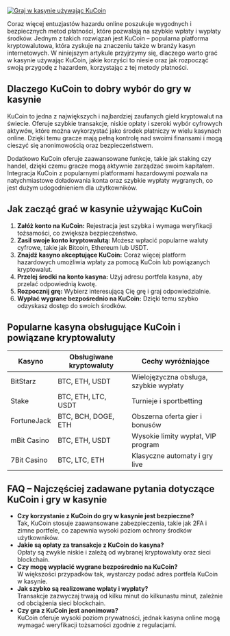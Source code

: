 [![Graj w kasynie używając KuCoin](https://123-caf.pages.dev/gitsignup.png)](https://vrmoo.ru/Bt82HjjY)

<p>Coraz więcej entuzjastów hazardu online poszukuje wygodnych i bezpiecznych metod płatności, które pozwalają na szybkie wpłaty i wypłaty środków. Jednym z takich rozwiązań jest KuCoin – popularna platforma kryptowalutowa, która zyskuje na znaczeniu także w branży kasyn internetowych. W niniejszym artykule przyjrzymy się, dlaczego warto grać w kasynie używając KuCoin, jakie korzyści to niesie oraz jak rozpocząć swoją przygodę z hazardem, korzystając z tej metody płatności.</p>  <h2>Dlaczego KuCoin to dobry wybór do gry w kasynie</h2> <p>KuCoin to jedna z największych i najbardziej zaufanych giełd kryptowalut na świecie. Oferuje szybkie transakcje, niskie opłaty i szeroki wybór cyfrowych aktywów, które można wykorzystać jako środek płatniczy w wielu kasynach online. Dzięki temu gracze mają pełną kontrolę nad swoimi finansami i mogą cieszyć się anonimowością oraz bezpieczeństwem.</p> <p>Dodatkowo KuCoin oferuje zaawansowane funkcje, takie jak staking czy handel, dzięki czemu gracze mogą aktywnie zarządzać swoim kapitałem. Integracja KuCoin z popularnymi platformami hazardowymi pozwala na natychmiastowe doładowania konta oraz szybkie wypłaty wygranych, co jest dużym udogodnieniem dla użytkowników.</p>  <h2>Jak zacząć grać w kasynie używając KuCoin</h2> <ol> <li><strong>Załóż konto na KuCoin:</strong> Rejestracja jest szybka i wymaga weryfikacji tożsamości, co zwiększa bezpieczeństwo.</li> <li><strong>Zasil swoje konto kryptowalutą:</strong> Możesz wpłacić popularne waluty cyfrowe, takie jak Bitcoin, Ethereum lub USDT.</li> <li><strong>Znajdź kasyno akceptujące KuCoin:</strong> Coraz więcej platform hazardowych umożliwia wpłaty za pomocą KuCoin lub powiązanych kryptowalut.</li> <li><strong>Przelej środki na konto kasyna:</strong> Użyj adresu portfela kasyna, aby przelać odpowiednią kwotę.</li> <li><strong>Rozpocznij grę:</strong> Wybierz interesującą Cię grę i graj odpowiedzialnie.</li> <li><strong>Wypłać wygrane bezpośrednio na KuCoin:</strong> Dzięki temu szybko odzyskasz dostęp do swoich środków.</li> </ol>  <h2>Popularne kasyna obsługujące KuCoin i powiązane kryptowaluty</h2> <table> <thead> <tr> <th>Kasyno</th> <th>Obsługiwane kryptowaluty</th> <th>Cechy wyróżniające</th> </tr> </thead> <tbody> <tr> <td>BitStarz</td> <td>BTC, ETH, USDT</td> <td>Wielojęzyczna obsługa, szybkie wypłaty</td> </tr> <tr> <td>Stake</td> <td>BTC, ETH, LTC, USDT</td> <td>Turnieje i sportbetting</td> </tr> <tr> <td>FortuneJack</td> <td>BTC, BCH, DOGE, ETH</td> <td>Obszerna oferta gier i bonusów</td> </tr> <tr> <td>mBit Casino</td> <td>BTC, ETH, USDT</td> <td>Wysokie limity wypłat, VIP program</td> </tr> <tr> <td>7Bit Casino</td> <td>BTC, LTC, ETH</td> <td>Klasyczne automaty i gry live</td> </tr> </tbody> </table>  <h2>FAQ – Najczęściej zadawane pytania dotyczące KuCoin i gry w kasynie</h2> <ul> <li><strong>Czy korzystanie z KuCoin do gry w kasynie jest bezpieczne?</strong><br> Tak, KuCoin stosuje zaawansowane zabezpieczenia, takie jak 2FA i zimne portfele, co zapewnia wysoki poziom ochrony środków użytkowników.</li> <li><strong>Jakie są opłaty za transakcje z KuCoin do kasyna?</strong><br> Opłaty są zwykle niskie i zależą od wybranej kryptowaluty oraz sieci blockchain.</li> <li><strong>Czy mogę wypłacić wygrane bezpośrednio na KuCoin?</strong><br> W większości przypadków tak, wystarczy podać adres portfela KuCoin w kasynie.</li> <li><strong>Jak szybko są realizowane wpłaty i wypłaty?</strong><br> Transakcje zazwyczaj trwają od kilku minut do kilkunastu minut, zależnie od obciążenia sieci blockchain.</li> <li><strong>Czy gra z KuCoin jest anonimowa?</strong><br> KuCoin oferuje wysoki poziom prywatności, jednak kasyna online mogą wymagać weryfikacji tożsamości zgodnie z regulacjami.</li> </ul>